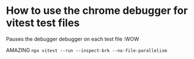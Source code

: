 # How to use the chrome debugger for vitest test files

Pauses the debugger debugger on each test file :WOW

AMAZING
`npx vitest --run --inspect-brk --no-file-parallelism`

